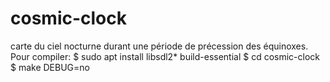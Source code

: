 # cosmic-clock
carte du ciel nocturne durant une période de précession des équinoxes.
Pour compiler:
$ sudo apt install libsdl2* build-essential
$ cd cosmic-clock
$ make DEBUG=no


